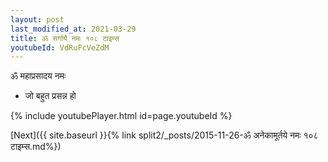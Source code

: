 ```yaml
---
layout: post
last_modified_at: 2021-03-29
title: ॐ सर्गायै नमः १०८ टाइम्स
youtubeId: VdRuFcVeZdM
---
```

 
 
 ॐ महाप्रसादय नमः  
 
 -  जो बहुत प्रसन्न हो 
 
  
 
  
 
 
 
 
 
 


{% include youtubePlayer.html id=page.youtubeId %}
 
[Next]({{ site.baseurl }}{% link  split2/_posts/2015-11-26-ॐ अनेकामूर्तये नमः १०८ टाइम्स.md%})
 
